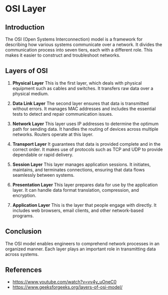 # OSI Layer

## Introduction
The OSI (Open Systems Interconnection) model is a framework for describing how various systems communicate over a network. It divides the communication process into seven tiers, each with a different role. This makes it easier to construct and troubleshoot networks.

## Layers of OSI

1. **Physical Layer**
   This is the first layer, which deals with physical equipment such as cables and switches. It transfers raw data over a physical medium.

2. **Data Link Layer**
   The second layer ensures that data is transmitted without errors. It manages MAC addresses and includes the essential tests to detect and repair communication issues.

3. **Network Layer**
   This layer uses IP addresses to determine the optimum path for sending data. It handles the routing of devices across multiple networks. Routers operate at this layer.

4. **Transport Layer**
   It guarantees that data is provided complete and in the correct order. It makes use of protocols such as TCP and UDP to provide dependable or rapid delivery.

5. **Session Layer**
   This layer manages application sessions. It initiates, maintains, and terminates connections, ensuring that data flows seamlessly between systems.

6. **Presentation Layer**
   This layer prepares data for use by the application layer. It can handle data format translation, compression, and encryption.

7. **Application Layer**
   This is the layer that people engage with directly. It includes web browsers, email clients, and other network-based programs.

## Conclusion
The OSI model enables engineers to comprehend network processes in an organized manner. Each layer plays an important role in transmitting data across systems.

## References
* https://www.youtube.com/watch?v=vv4y_uOneC0  
* https://www.geeksforgeeks.org/layers-of-osi-model/